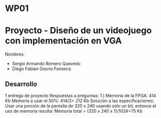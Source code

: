 # WP01
# Proyecto - Diseño de un videojuego con implementación en VGA 
Nombres:
* Sergio Armando Romero Quevedo
* Diego Fabian Osorio Fonseca
## Desarrollo

 1 entrega de proyecto 
 Respuestas a preguntas: 
 1.) Memoria de la FPGA: 414 Kb
 Memoría a usar el 50%: 414/2= 212 Kb
 Solución a las especificaciones:
 Usar una porción de la pantalla de 320 x 240 usando sólo un bit, entonce el uso de memoria resulta:
 Memoria total = (320 x 240 x 1)/1024=75 Kb
 
